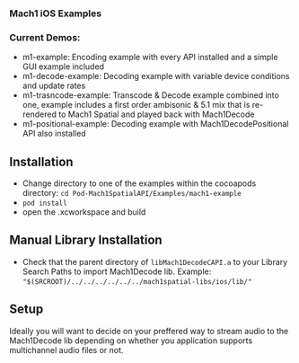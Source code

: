 ### Mach1 iOS Examples

### Current Demos:
 - m1-example: Encoding example with every API installed and a simple GUI example included
 - m1-decode-example: Decoding example with variable device conditions and update rates 
 - m1-trasncode-example: Transcode & Decode example combined into one, example includes a first order ambisonic & 5.1 mix that is re-rendered to Mach1 Spatial and played back with Mach1Decode
 - m1-positional-example: Decoding example with Mach1DecodePositional API also installed

## Installation
- Change directory to one of the examples within the cocoapods directory: `cd Pod-Mach1SpatialAPI/Examples/mach1-example`
- `pod install`
- open the .xcworkspace and build

## Manual Library Installation
- Check that the parent directory of `libMach1DecodeCAPI.a` to your Library Search Paths to import Mach1Decode lib.
Example: `"$(SRCROOT)/../../../../../../mach1spatial-libs/ios/lib/"` 

## Setup
Ideally you will want to decide on your preffered way to stream audio to the Mach1Decode lib depending on whether you application supports
multichannel audio files or not. 